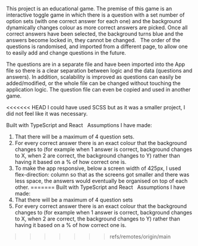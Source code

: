 This project is an educational game. The premise of this game is an interactive toggle game in which there is a question with a set number of option sets (with one correct answer for each one) and the background dynamically changes colour as more correct answers are picked. Once all correct answers have been selected, the background turns blue and the answers become locked in, they cannot be changed.
 
The order of the questions is randomised, and imported from a different page, to allow one to easily add and change questions in the future.

The questions are in a separate file and have been imported into the App file so there is a clear separation between logic and the data (questions and answers). In addition, scalability is improved as questions can easily be added/modified, or the whole file can be changed without touching the application logic. The question file can even be copied and used in another game.

<<<<<<< HEAD
I could have used SCSS but as it was a smaller project, I did not feel like it was necessary.


Built with TypeScript and React
 
Assumptions I have made:
1. That there will be a maximum of 4 question sets.
2. For every correct answer there is an exact colour that the background changes to (for example when 1 answer is correct, background changes to X, when 2 are correct, the background changes to Y) rather than having it based on a % of how correct one is.
3. To make the app responsive, below a screen width of 425px, I used flex-direction: column so that as the screens got smaller and there was less space, the answers would eventually be organised on top of each other.
=======
Built with TypeScript and React
 
Assumptions I have made:
1. That there will be a maximum of 4 question sets
2. For every correct answer there is an exact colour that the background changes to (for example when 1 answer is correct, background changes to X, when 2 are correct, the background changes to Y) rather than having it based on a % of how correct one is. 
>>>>>>> refs/remotes/origin/main
